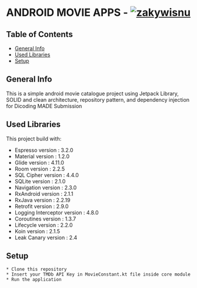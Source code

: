 # ANDROID MOVIE APPS - [![zakywisnu](https://circleci.com/gh/zakywisnu/TMDb_MADE.svg?style=shield)](https://circleci.com/gh/zakywisnu/TMDb_MADE)

## Table of Contents
* [General Info](#general-info)
* [Used Libraries](#used-libraries)
* [Setup](#setup)

## General Info
This is a simple android movie catalogue project using Jetpack Library, SOLID and clean architecture, repository pattern, and dependency injection for Dicoding MADE Submission

## Used Libraries
This project build with:
* Espresso version              : 3.2.0
* Material version              : 1.2.0
* Glide version                 : 4.11.0
* Room version                  : 2.2.5
* SQL Cipher version            : 4.4.0
* SQLite version                : 2.1.0
* Navigation version            : 2.3.0
* RxAndroid version             : 2.1.1
* RxJava version                : 2.2.19
* Retrofit version              : 2.9.0
* Logging Interceptor version   : 4.8.0
* Coroutines version            : 1.3.7
* Lifecycle version             : 2.2.0
* Koin version                  : 2.1.5
* Leak Canary version           : 2.4

## Setup
```
* Clone this repository
* Insert your TMDb API Key in MovieConstant.kt file inside core module
* Run the application
```